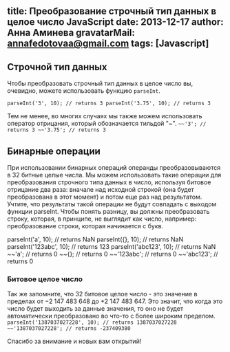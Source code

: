 title: Преобразование строчный тип данных в целое число JavaScript
date: 2013-12-17
author: Анна Аминева
gravatarMail: annafedotovaa@gmail.com
tags: [Javascript]
---
## Строчной тип данных
Чтобы преобразовать строчный тип данных в целое число вы, очевидно, можете использовать функцию `parseInt`.

`parseInt('3', 10); // returns 3 parseInt('3.75', 10); // returns 3 `

Тем не менее, во многих случаях мы также можем использовать оператор отрицания, который обозначается тильдой "~".
`~~'3'; // returns 3 ~~'3.75'; // returns 3 `

## Бинарные операции
При использовании бинарных операций операнды преобразовываются в 32 битные целые числа. Мы можем использовать такие операции для преобразования строчного типа данных в число, используя битовое отрицание два раза: вначале над исходной строкой (она будет преобразована в этот момент) и потом еще раз над результатом.
Учтите, что результаты такой операции не будут совпадать с выходом функции parseInt. Чтобы понять разницу, вы должны преобразовать строку, которая, в принципе, не выглядит как число, например: преобразование строки, которая начинается с букв.

parseInt('a', 10); // returns NaN parseInt({}, 10); // returns NaN parseInt('123abc', 10); // returns 123 parseInt('abc123', 10); // returns NaN   ~~'a'; // returns 0 ~~{}; // returns 0 ~~'123abc'; // returns 0 ~~'abc123'; // returns 0 

### Битовое целое число
Так же запомните, что 32 битовое целое число - это значение в пределах от −2 147 483 648 до +2 147 483 647. Это значит, что когда это число будет выходить за данные значения, то оно не будет автоматически преобразовано во что-то с более широким пределом. 
`parseInt('1387037027228', 10); // returns 1387037027228 ~~'1387037027228'; // returns -237409380` 

Спасибо за внимание и новых вам открытий!

